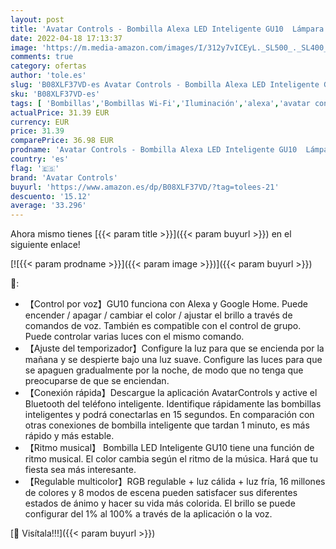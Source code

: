 ```yaml
---
layout: post
title: 'Avatar Controls - Bombilla Alexa LED Inteligente GU10  Lámpara Inteligente 5W 2700-6500K Luces Cálidas/Frías & RGB ajustable  Sincronizar con música  Conexión rápida Funciona con Alexa y Google Home 4 PCS'
date: 2022-04-18 17:13:37
image: 'https://m.media-amazon.com/images/I/312y7vICEyL._SL500_._SL400_.jpg'
comments: true
category: ofertas
author: 'tole.es'
slug: 'B08XLF37VD-es Avatar Controls - Bombilla Alexa LED Inteligente GU10...'
sku: 'B08XLF37VD-es'
tags: [ 'Bombillas','Bombillas Wi-Fi','Iluminación','alexa','avatar controls','google','home','🇪🇸', ]
actualPrice: 31.39 EUR
currency: EUR
price: 31.39
comparePrice: 36.98 EUR
prodname: 'Avatar Controls - Bombilla Alexa LED Inteligente GU10  Lámpara Inteligente 5W 2700-6500K Luces Cálidas/Frías & RGB ajustable  Sincronizar con música  Conexión rápida Funciona con Alexa y Google Home 4 PCS'
country: 'es'
flag: '🇪🇸'
brand: 'Avatar Controls'
buyurl: 'https://www.amazon.es/dp/B08XLF37VD/?tag=tolees-21'
descuento: '15.12'
average: '33.296'
---
```


Ahora mismo tienes [{{< param title >}}]({{< param buyurl >}}) en el siguiente enlace!

[![{{< param prodname >}}]({{< param image >}})]({{< param buyurl >}})

🔎:

- 【Control por voz】GU10 funciona con Alexa y Google Home. Puede encender / apagar / cambiar el color / ajustar el brillo a través de comandos de voz. También es compatible con el control de grupo. Puede controlar varias luces con el mismo comando.
- 【Ajuste del temporizador】Configure la luz para que se encienda por la mañana y se despierte bajo una luz suave. Configure las luces para que se apaguen gradualmente por la noche, de modo que no tenga que preocuparse de que se enciendan.
- 【Conexión rápida】Descargue la aplicación AvatarControls y active el Bluetooth del teléfono inteligente. Identifique rápidamente las bombillas inteligentes y podrá conectarlas en 15 segundos. En comparación con otras conexiones de bombilla inteligente que tardan 1 minuto, es más rápido y más estable.
- 【Ritmo musical】 Bombilla LED Inteligente GU10 tiene una función de ritmo musical. El color cambia según el ritmo de la música. Hará que tu fiesta sea más interesante.
- 【Regulable multicolor】RGB regulable + luz cálida + luz fría, 16 millones de colores y 8 modos de escena pueden satisfacer sus diferentes estados de ánimo y hacer su vida más colorida. El brillo se puede configurar del 1% al 100% a través de la aplicación o la voz.

[🛒 Visítala!!!]({{< param buyurl >}})
